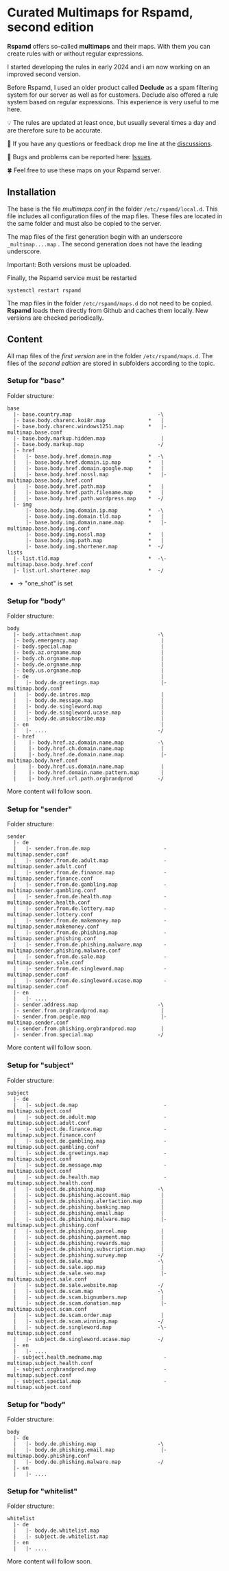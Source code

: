 # Curated Multimaps for Rspamd, second edition

**Rspamd** offers so-called **multimaps** and their maps. With them you can create rules with or without regular expressions.

I started developing the rules in early 2024 and i am now working on an improved second version.

Before Rspamd, I used an older product called **Declude** as a spam filtering system for our server as well as for customers. Declude also offered a rule system based on regular expressions. This experience is very useful to me here.

:bulb: The rules are updated at least once, but usually several times a day and are therefore sure to be accurate.

📢 If you have any questions or feedback drop me line at the [discussions](https://github.com/martinschaible/rspamd-rules/discussions).

🐛 Bugs and problems can be reported here: [Issues](https://github.com/martinschaible/rspamd-rules/issues).

🍀 Feel free to use these maps on your Rspamd server.

## Installation
The base is the file *multimaps.conf* in the folder `/etc/rspamd/local.d`. This file includes all configuration files of the map files. These files are located in the same folder and must also be copied to the server.

The map files of the first generation begin with an underscore `_multimap....map` . The second generation does not have the leading underscore.

Important: Both versions must be uploaded.

Finally, the Rspamd service must be restarted

```
systemctl restart rspamd
```

The map files in the folder `/etc/rspamd/maps.d` do not need to be copied. **Rspamd** loads them directly from Github and caches them locally. New versions are checked periodically.

## Content

All map files of the *first version* are in the folder `/etc/rspamd/maps.d`. The files of the *second edition* are stored in subfolders according to the topic.

### Setup for "base"

Folder structure:

```
base
  |- base.country.map                            -\
  |- base.body.charenc.koi8r.map              *   |
  |- base.body.charenc.windows1251.map        *   |- multimap.base.conf
  |- base.body.markup.hidden.map                  |
  |- base.body.markup.map                        -/
  |- href
  |   |- base.body.href.domain.map            *  -\
  |   |- base.body.href.domain.ip.map         *   |
  |   |- base.body.href.domain.google.map     *   |
  |   |- base.body.href.nossl.map             *   |- multimap.base.body.href.conf
  |   |- base.body.href.path.map              *   |
  |   |- base.body.href.path.filename.map     *   |
  |   |- base.body.href.path.wordpress.map    *  -/
  |- img
      |- base.body.img.domain.ip.map          *  -\
      |- base.body.img.domain.tld.map         *   |
      |- base.body.img.domain.name.map        *   |- multimap.base.body.img.conf
      |- base.body.img.nossl.map              *   |
      |- base.body.img.path.map               *   |
      |- base.body.img.shortener.map          *  -/
lists
  |- list.tld.map                             *  -\- multimap.base.body.href.conf
  |- list.url.shortener.map                   *  -/

```

* -> "one_shot" is set

### Setup for "body"

Folder structure:
```
body
  |- body.attachment.map                         -\
  |- body.emergency.map                           |
  |- body.special.map                             |
  |- body.az.orgname.map                          |
  |- body.ch.orgname.map                          |
  |- body.de.orgname.map                          |
  |- body.us.orgname.map                          |
  |- de                                           |
  |   |- body.de.greetings.map                    |- multimap.body.conf
  |   |- body.de.intros.map                       |
  |   |- body.de.message.map                      |
  |   |- body.de.singleword.map                   |
  |   |- body.de.singleword.ucase.map             |
  |   |- body.de.unsubscribe.map                  |
  |- en                                           |
  |   |- ....                                    -/
  |- href
  |    |- body.href.az.domain.name.map           -\
  |    |- body.href.ch.domain.name.map            |
  |    |- body.href.de.domain.name.map            |- multimap.body.href.conf
  |    |- body.href.us.domain.name.map            |
  |    |- body.href.domain.name.pattern.map       |
  |    |- body.href.url.path.orgbrandprod        -/
```

More content will follow soon.

### Setup for "sender"

Folder structure:
```
sender
  |- de
  |   |- sender.from.de.map                        - multimap.sender.conf 
  |   |- sender.from.de.adult.map                  - multimap.sender.adult.conf
  |   |- sender.from.de.finance.map                - multimap.sender.finance.conf
  |   |- sender.from.de.gambling.map               - multimap.sender.gambling.conf
  |   |- sender.from.de.health.map                 - multimap.sender.health.conf
  |   |- sender.from.de.lottery.map                - multimap.sender.lottery.conf
  |   |- sender.from.de.makemoney.map              - multimap.sender.makemoney.conf
  |   |- sender.from.de.phishing.map               - multimap.sender.phishing.conf
  |   |- sender.from.de.phishing.malware.map       - multimap.sender.phishing.malware.conf
  |   |- sender.from.de.sale.map                   - multimap.sender.sale.conf
  |   |- sender.from.de.singleword.map             - multimap.sender.conf
  |   |- sender.from.de.singleword.ucase.map       - multimap.sender.conf
  |- en
  |   |- ....
  |- sender.address.map                          -\
  |- sender.from.orgbrandprod.map                 |
  |- sender.from.people.map                       |- multimap.sender.conf
  |- sender.from.phishing.orgbrandprod.map        |
  |- sender.from.special.map                     -/
```

More content will follow soon.

### Setup for "subject"

Folder structure:
```
subject
  |- de
  |   |- subject.de.map                            - multimap.subject.conf
  |   |- subject.de.adult.map                      - multimap.subject.adult.conf
  |   |- subject.de.finance.map                    - multimap.subject.finance.conf
  |   |- subject.de.gambling.map                   - multimap.subject.gambling.conf
  |   |- subject.de.greetings.map                  - multimap.subject.conf
  |   |- subject.de.message.map                    - multimap.subject.conf
  |   |- subject.de.health.map                     - multimap.subject.health.conf
  |   |- subject.de.phishing.map                 -\
  |   |- subject.de.phishing.account.map          |
  |   |- subject.de.phishing.alertaction.map      |
  |   |- subject.de.phishing.banking.map          |
  |   |- subject.de.phishing.email.map            |
  |   |- subject.de.phishing.malware.map          |- multimap.subject.phishing.conf
  |   |- subject.de.phishing.parcel.map           |
  |   |- subject.de.phishing.payment.map          |
  |   |- subject.de.phishing.rewards.map          |
  |   |- subject.de.phishing.subscription.map     |
  |   |- subject.de.phishing.survey.map          -/
  |   |- subject.de.sale.map                     -\
  |   |- subject.de.sale.app.map                  |
  |   |- subject.de.sale.seo.map                  |- multimap.subject.sale.conf
  |   |- subject.de.sale.website.map             -/
  |   |- subject.de.scam.map                     -\
  |   |- subject.de.scam.bignumbers.map           |
  |   |- subject.de.scam.donation.map             |- multimap.subject.scam.conf
  |   |- subject.de.scam.order.map                |
  |   |- subject.de.scam.winning.map             -/
  |   |- subject.de.singleword.map               -\- multimap.subject.conf
  |   |- subject.de.singleword.ucase.map         -/
  |- en
  |   |- ....
  |- subject.health.medname.map                    - multimap.subject.health.conf
  |- subject.orgbrandprod.map                      - multimap.subject.conf
  |- subject.special.map                           - multimap.subject.conf
```

### Setup for "body"

Folder structure:
```
body
  |- de
  |   |- body.de.phishing.map                    -\
  |   |- body.de.phishing.email.map               |- multimap.body.phishing.conf
  |   |- body.de.phishing.malware.map            -/
  |- en
  |   |- ....
```


### Setup for "whitelist"

Folder structure:
```
whitelist
  |- de
  |   |- body.de.whitelist.map
  |   |- subject.de.whitelist.map
  |- en
  |   |- ....
```

More content will follow soon.
